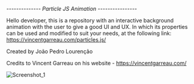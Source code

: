*-------------- Particle JS Animation ----------------*



Hello developer, this is a repository with an interactive background animation with the user to give a good UI and UX.
In which its properties can be used and modified to suit your needs, at the following link: https://vincentgarreau.com/particles.js/

Created by João Pedro Lourenção

Credits to Vincent Garreau on his website - https://vincentgarreau.com/

![Screenshot_1](https://user-images.githubusercontent.com/43622814/74884189-5c0c7c80-5351-11ea-8df5-b568120b2abb.png)

